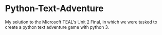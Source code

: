 # Python-Text-Adventure
My solution to the Microsoft TEAL's Unit 2 Final, in which we were tasked to create a python text adventure game with python 3.
